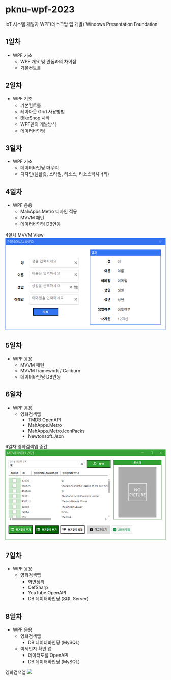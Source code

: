 # pknu-wpf-2023
IoT 시스템 개발자 WPF(데스크탑 앱 개발)
Windows Presentation Foundation

## 1일차
- WPF 기초
	- WPF 개요 및 윈폼과의 차이점
	- 기본컨트롤
	
## 2일차
- WPF 기초
	- 기본컨트롤
	- 레이아웃 Grid 사용방법
	- BikeShop 시작
	- WPF만의 개발방식
	- 데이터바인딩
	
## 3일차
- WPF 기초
	- 데이터바인딩 마무리
	- 디자인(템플릿, 스타일, 리소스, 리소스딕셔너리)
	
## 4일차
- WPF 응용
   - MahApps.Metro 디자인 적용
   - MVVM 패턴
   - 데이터바인딩 DB연동
   
4일차 MVVM View
<img src = "https://raw.githubusercontent.com/kooweajeeI/pknu-wpf-2023/main/images/wpf01.png" width="700" />


## 5일차
- WPF 응용
	- MVVM 패턴
	- MVVM framework / Caliburn
	- 데이터바인딩 DB연동
	
	
## 6일차
- WPF 응용
	- 영화검색앱
		- TMDB OpenAPI
		- MahApps.Metro
		- MahApps.Metro.IconPacks
		- Newtonsoft.Json
		
6일차 영화검색앱 중간
<img src = "https://raw.githubusercontent.com/kooweajeeI/pknu-wpf-2023/main/images/wpf02.png" width="700" />
	
## 7일차
- WPF 응용
	- 영화검색앱	
		- 화면정리
		- CefSharp
		- YouTube OpenAPI
		- DB 데이터바인딩 (SQL Server)

## 8일차
- WPF 응용
	- 영화검색앱	
		- DB 데이터바인딩 (MySQL)
	- 미세먼지 확인 앱
		- 데이터포털 OpenAPI
		- DB 데이터바인딩 (MySQL)

영화검색앱
<img src = "https://raw.githubusercontent.com/kooweajeeI/pknu-wpf-2023/main/images/wpf05.gif" width="700" />